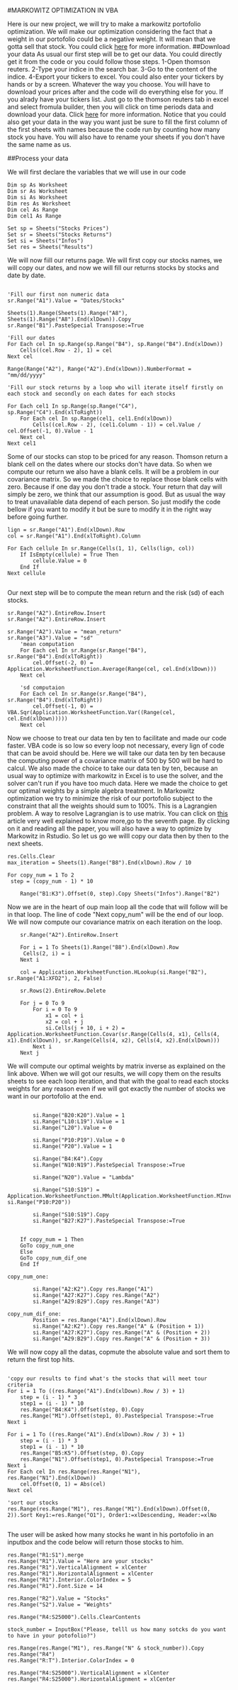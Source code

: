   #MARKOWITZ OPTIMIZATION IN VBA
  
  Here is our new project, we will try to make a markowitz portofolio optimization. We will make our optimization considering the fact that a weight in our portofolio could be a negative weight. It will mean that we gotta sell that stock. You could click [here](https://www.investopedia.com/terms/p/portfolio-weight.asp#:~:text=If%20you%20do%20this%20for,values%20and%20carry%20negative%20weights.) for more information.
  ##Download your data
  As usual our first step will be to get our data. You could directly get it from the code or you could follow those steps.
  1-Open thomson reuters.
  2-Type your indice in the search bar.
  3-Go to the content of the indice.
  4-Export your tickers to excel.
  You could also enter your tickers by hands or by a screen. Whatever the way you choose. You will have to download your prices after and the code will do everything else for you. If you alrady have your tickers list. Just go to the thomson reuters tab in excel and select fromula builder, then you will click on time periods data and download your data. Click  [here](https://training.refinitiv.com/docs/attachments/shared/eikon_office_quick_start_guide.pdf) for more information.
  Notice that you could also get your data in the way you want just be sure to fill the first column of the first sheets with names because the code run by counting how many stock you have. You will also have to rename your sheets if you don't have the same name as us.
  
  ##Process your data
  
  We will first declare the variables that we will use in our code
  
```{r}
Dim sp As Worksheet
Dim sr As Worksheet
Dim si As Worksheet
Dim res As Worksheet
Dim cel As Range
Dim cel1 As Range

Set sp = Sheets("Stocks Prices")
Set sr = Sheets("Stocks Returns")
Set si = Sheets("Infos")
Set res = Sheets("Results")

```
 
  We will now fiill our returns page. We will first copy our stocks names, we will copy our dates, and now we will fill our returns stocks by stocks and date by date.
  
```{r}

'Fill our first non numeric data
sr.Range("A1").Value = "Dates/Stocks"

Sheets(1).Range(Sheets(1).Range("A8"), Sheets(1).Range("A8").End(xlDown)).Copy
sr.Range("B1").PasteSpecial Transpose:=True

'Fill our dates
For Each cel In sp.Range(sp.Range("B4"), sp.Range("B4").End(xlDown))
    Cells((cel.Row - 2), 1) = cel
Next cel

Range(Range("A2"), Range("A2").End(xlDown)).NumberFormat = "mm/dd/yyyy"
      
'Fill our stock returns by a loop who will iterate itself firstly on each stock and secondly on each dates for each stocks

For Each cel1 In sp.Range(sp.Range("C4"), sp.Range("C4").End(xlToRight))
    For Each cel In sp.Range(cel1, cel1.End(xlDown))
        Cells((cel.Row - 2), (cel1.Column - 1)) = cel.Value / cel.Offset(-1, 0).Value - 1
    Next cel
Next cel1
```
  
  Some of our stocks can stop to be priced for any reason. Thomson return a blank cell on the dates where our stocks don't have data. So when we compute our return we also have a blank cells. It will be a problem in our covariance matrix. 
  So we made the choice to replace those blank cells with zero. Because if one day you don't trade a stock. Your return that day will simply be zero, we think that our assumption is good. But as usual the way to treat unavailable data depend of each person. So just modify the code bellow if you want to modify it but be sure to modify it in the right way before going further.
  
```{r}
lign = sr.Range("A1").End(xlDown).Row
col = sr.Range("A1").End(xlToRight).Column

For Each cellule In sr.Range(Cells(1, 1), Cells(lign, col))
    If IsEmpty(cellule) = True Then
        cellule.Value = 0
    End If
Next cellule
 
```
  
  Our next step will be to compute the mean return and the risk (sd) of each stocks.
  
```{r}
sr.Range("A2").EntireRow.Insert
sr.Range("A2").EntireRow.Insert

sr.Range("A2").Value = "mean_return"
sr.Range("A3").Value = "sd"
    'mean computation
    For Each cel In sr.Range(sr.Range("B4"), sr.Range("B4").End(xlToRight))
        cel.Offset(-2, 0) = Application.WorksheetFunction.Average(Range(cel, cel.End(xlDown)))
    Next cel
    
    'sd computaion
    For Each cel In sr.Range(sr.Range("B4"), sr.Range("B4").End(xlToRight))
        cel.Offset(-1, 0) = VBA.Sqr(Application.WorksheetFunction.Var((Range(cel, cel.End(xlDown)))))
    Next cel
```
  
  Now we choose to treat our data ten by ten to facilitate and made our code faster. VBA code is so low so every loop not necessary, every lign of code that can be avoid should be. Here we will take our data ten by ten because the computing power of a covariance matrix of 500 by 500 will be hard to calcul. 
  We also made the choice to take our data ten by ten, because an usual way to optimize with markowitz in Excel is to use the solver, and the solver can't run if you have too much data.
  Here we made the choice to get our optimal weights by a simple algebra treatment. In Markowitz optimization we try to minimize the risk of our portofolio subject to the constraint that all the weights should sum to 100%. This is a Lagrangien problem.
  A way to resolve Lagrangian is to use matrix. You can click on [this](https://faculty.washington.edu/ezivot/econ424/portfolioTheoryMatrix.pdf) article very well explained to know more,go to the seventh page. By clicking on it and reading all the paper, you will also have a way to optimize by Markowitz in Rstudio.
  So let us go we willl copy our data then by then to the next sheets.
  
```{r}
res.Cells.Clear
max_iteration = Sheets(1).Range("B8").End(xlDown).Row / 10

For copy_num = 1 To 2
 step = (copy_num - 1) * 10

    Range("B1:K3").Offset(0, step).Copy Sheets("Infos").Range("B2")
```
  
 Now we are in the heart of oup main loop all the code that will follow will be in that loop. The line of code "Next copy_num" will be the end of our loop.
 We will now compute our covariance matrix on each iteration on the loop.
 
```{r}
    sr.Range("A2").EntireRow.Insert
    
    For i = 1 To Sheets(1).Range("B8").End(xlDown).Row
     Cells(2, i) = i
    Next i
    
    col = Application.WorksheetFunction.HLookup(si.Range("B2"), sr.Range("A1:XFD2"), 2, False)
    
    sr.Rows(2).EntireRow.Delete
    
    For j = 0 To 9
        For i = 0 To 9
            x1 = col + i
            x2 = col + j
            si.Cells(j + 10, i + 2) = Application.WorksheetFunction.Covar(sr.Range(Cells(4, x1), Cells(4, x1).End(xlDown)), sr.Range(Cells(4, x2), Cells(4, x2).End(xlDown)))
        Next i
    Next j
```
 
 We will compute our optimal weights by matrix inverse as explained on the link above. When we will got our results, we will copy them on the results sheets to see each loop iteration, and that with the goal to read each stocks weights for any reason even if we will got exactly the number of stocks we want in our portofolio at the end.
 
```{r}
    
        si.Range("B20:K20").Value = 1
        si.Range("L10:L19").Value = 1
        si.Range("L20").Value = 0
          
        si.Range("P10:P19").Value = 0
        si.Range("P20").Value = 1
           
        si.Range("B4:K4").Copy
        si.Range("N10:N19").PasteSpecial Transpose:=True
           
        si.Range("N20").Value = "Lambda"
            
        si.Range("S10:S19") = Application.WorksheetFunction.MMult(Application.WorksheetFunction.MInverse(si.Range("B10:L20")), si.Range("P10:P20"))
         
        si.Range("S10:S19").Copy
        si.Range("B27:K27").PasteSpecial Transpose:=True
    
    
    If copy_num = 1 Then
    GoTo copy_num_one
    Else
    GoTo copy_num_dif_one
    End If
    
copy_num_one:
  
        si.Range("A2:K2").Copy res.Range("A1")
        si.Range("A27:K27").Copy res.Range("A2")
        si.Range("A29:B29").Copy res.Range("A3")
        
copy_num_dif_one:
        Position = res.Range("A1").End(xlDown).Row
        si.Range("A2:K2").Copy res.Range("A" & (Position + 1))
        si.Range("A27:K27").Copy res.Range("A" & (Position + 2))
        si.Range("A29:B29").Copy res.Range("A" & (Position + 3))
```
 
 We will now copy all the datas, copmute the absolute value and sort them to return the first top hits.
 
```{r}

'copy our results to find what's the stocks that will meet tour criteria
For i = 1 To ((res.Range("A1").End(xlDown).Row / 3) + 1)
    step = (i - 1) * 3
    step1 = (i - 1) * 10
    res.Range("B4:K4").Offset(step, 0).Copy
    res.Range("M1").Offset(step1, 0).PasteSpecial Transpose:=True
Next i

For i = 1 To ((res.Range("A1").End(xlDown).Row / 3) + 1)
    step = (i - 1) * 3
    step1 = (i - 1) * 10
    res.Range("B5:K5").Offset(step, 0).Copy
    res.Range("N1").Offset(step1, 0).PasteSpecial Transpose:=True
Next i
For Each cel In res.Range(res.Range("N1"), res.Range("N1").End(xlDown))
    cel.Offset(0, 1) = Abs(cel)
Next cel

'sort our stocks
res.Range(res.Range("M1"), res.Range("M1").End(xlDown).Offset(0, 2)).Sort Key1:=res.Range("O1"), Order1:=xlDescending, Header:=xlNo


```
 
 The user will be asked how many stocks he want in his portofolio in an inputbox and the code below will return those stocks to him.
 
```{r}
res.Range("R1:S1").merge
res.Range("R1").Value = "Here are your stocks"
res.Range("R1").VerticalAlignment = xlCenter
res.Range("R1").HorizontalAlignment = xlCenter
res.Range("R1").Interior.ColorIndex = 5
res.Range("R1").Font.Size = 14

res.Range("R2").Value = "Stocks"
res.Range("S2").Value = "Weights"

res.Range("R4:S25000").Cells.ClearContents

stock_number = InputBox("Please, telll us how many sotcks do you want to have in your potofolio?")

res.Range(res.Range("M1"), res.Range("N" & stock_number)).Copy res.Range("R4")
res.Range("R:T").Interior.ColorIndex = 0

res.Range("R4:S25000").VerticalAlignment = xlCenter
res.Range("R4:S25000").HorizontalAlignment = xlCenter

```
 
 
  

